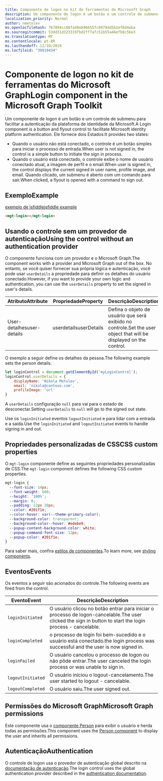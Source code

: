 ```yaml
---
title: Componente de logon no kit de ferramentas do Microsoft Graph
description: Um componente de logon é um botão e um controle de submenu para facilitar a autenticação da plataforma de identidade da Microsoft.
localization_priority: Normal
author: nmetulev
ms.openlocfilehash: 767894cc88fa40eb96655fc8979dd5b2ef8d4eba
ms.sourcegitcommit: 53dd31d323319fbd2ff7afc51b55a46efb8c5be3
ms.translationtype: MT
ms.contentlocale: pt-BR
ms.lasthandoff: 12/10/2019
ms.locfileid: "39919434"
---
```

# <a name="login-component-in-the-microsoft-graph-toolkit"></a><span data-ttu-id="9eccc-103">Componente de logon no kit de ferramentas do Microsoft Graph</span><span class="sxs-lookup"><span data-stu-id="9eccc-103">Login component in the Microsoft Graph Toolkit</span></span>

<span data-ttu-id="9eccc-104">Um componente de logon é um botão e um controle de submenu para facilitar a autenticação da plataforma de identidade da Microsoft.</span><span class="sxs-lookup"><span data-stu-id="9eccc-104">A Login component is a button and flyout control to facilitate Microsoft identity platform authentication.</span></span> <span data-ttu-id="9eccc-105">Ele fornece dois Estados:</span><span class="sxs-lookup"><span data-stu-id="9eccc-105">It provides two states:</span></span>
* <span data-ttu-id="9eccc-106">Quando o usuário não está conectado, o controle é um botão simples para iniciar o processo de entrada.</span><span class="sxs-lookup"><span data-stu-id="9eccc-106">When user is not signed in, the control is a simple button to initiate the sign in process.</span></span>
* <span data-ttu-id="9eccc-107">Quando o usuário está conectado, o controle exibe o nome de usuário conectado atual, a imagem de perfil e o email.</span><span class="sxs-lookup"><span data-stu-id="9eccc-107">When user is signed in, the control displays the current signed in user name, profile image, and email.</span></span> <span data-ttu-id="9eccc-108">Quando clicado, um submenu é aberto com um comando para sair.</span><span class="sxs-lookup"><span data-stu-id="9eccc-108">When clicked, a flyout is opened with a command to sign out.</span></span>

## <a name="example"></a><span data-ttu-id="9eccc-109">Exemplo</span><span class="sxs-lookup"><span data-stu-id="9eccc-109">Example</span></span>

[<span data-ttu-id="9eccc-110">exemplo de jsfiddle</span><span class="sxs-lookup"><span data-stu-id="9eccc-110">jsfiddle example</span></span>](https://jsfiddle.net/metulev/scb9muh4)

```html
<mgt-login></mgt-login>
```

## <a name="using-the-control-without-an-authentication-provider"></a><span data-ttu-id="9eccc-111">Usando o controle sem um provedor de autenticação</span><span class="sxs-lookup"><span data-stu-id="9eccc-111">Using the control without an authentication provider</span></span>

<span data-ttu-id="9eccc-112">O componente funciona com um provedor e o Microsoft Graph.</span><span class="sxs-lookup"><span data-stu-id="9eccc-112">The component works with a provider and Microsoft Graph out of the box.</span></span> <span data-ttu-id="9eccc-113">No entanto, se você quiser fornecer sua própria lógica e autenticação, você pode usar `userDetails` a propriedade para definir os detalhes do usuário conectado.</span><span class="sxs-lookup"><span data-stu-id="9eccc-113">However, if you want to provide your own logic and authentication, you can use the `userDetails` property to set the signed in user's details.</span></span> 

| <span data-ttu-id="9eccc-114">Atributo</span><span class="sxs-lookup"><span data-stu-id="9eccc-114">Attribute</span></span> | <span data-ttu-id="9eccc-115">Propriedade</span><span class="sxs-lookup"><span data-stu-id="9eccc-115">Property</span></span> | <span data-ttu-id="9eccc-116">Descrição</span><span class="sxs-lookup"><span data-stu-id="9eccc-116">Description</span></span> |
| --- | --- | -- |
| <span data-ttu-id="9eccc-117">User-detalhes</span><span class="sxs-lookup"><span data-stu-id="9eccc-117">user-details</span></span> | <span data-ttu-id="9eccc-118">userdetails</span><span class="sxs-lookup"><span data-stu-id="9eccc-118">userDetails</span></span> | <span data-ttu-id="9eccc-119">Defina o objeto de usuário que será exibido no controle.</span><span class="sxs-lookup"><span data-stu-id="9eccc-119">Set the user object that will be displayed on the control.</span></span> |

<span data-ttu-id="9eccc-120">O exemplo a seguir define os detalhes da pessoa.</span><span class="sxs-lookup"><span data-stu-id="9eccc-120">The following example sets the person details.</span></span>

```js
let loginControl = document.getElementById('myLoginControl');
loginControl.userDetails = {
    displayName: 'Nikola Metulev',
    email: 'nikola@contoso.com',
    profileImage: 'url'
}
```

<span data-ttu-id="9eccc-121">A `userDetails` configuração `null` para vai para o estado de desconectar.</span><span class="sxs-lookup"><span data-stu-id="9eccc-121">Setting `userDetails` to `null` will go to the signed out state.</span></span>

<span data-ttu-id="9eccc-122">Use os `loginInitiated` eventos `logoutInitiated` e para lidar com a entrada e a saída.</span><span class="sxs-lookup"><span data-stu-id="9eccc-122">Use the `loginInitiated` and `logoutInitiated` events to handle signing in and out.</span></span> 

## <a name="css-custom-properties"></a><span data-ttu-id="9eccc-123">Propriedades personalizadas de CSS</span><span class="sxs-lookup"><span data-stu-id="9eccc-123">CSS custom properties</span></span>

<span data-ttu-id="9eccc-124">O `mgt-login` componente define as seguintes propriedades personalizadas de CSS.</span><span class="sxs-lookup"><span data-stu-id="9eccc-124">The `mgt-login` component defines the following CSS custom properties.</span></span>

```css
mgt-login {
  --font-size: 14px;
  --font-weight: 600;
  --height: '100%';
  --margin: 0;
  --padding: 12px 20px;
  --color: #201f1e;
  --color-hover: var(--theme-primary-color);
  --background-color: transparent;
  --background-color--hover: #edebe9;
  --popup-content-background-color: white;
  --popup-command-font-size: 12px;
  --popup-color: #201f1e;
}
```

<span data-ttu-id="9eccc-125">Para saber mais, confira [estilos de componentes](../style.md).</span><span class="sxs-lookup"><span data-stu-id="9eccc-125">To learn more, see [styling components](../style.md).</span></span>

## <a name="events"></a><span data-ttu-id="9eccc-126">Eventos</span><span class="sxs-lookup"><span data-stu-id="9eccc-126">Events</span></span>

<span data-ttu-id="9eccc-127">Os eventos a seguir são acionados do controle.</span><span class="sxs-lookup"><span data-stu-id="9eccc-127">The following events are fired from the control.</span></span>

| <span data-ttu-id="9eccc-128">Evento</span><span class="sxs-lookup"><span data-stu-id="9eccc-128">Event</span></span> | <span data-ttu-id="9eccc-129">Descrição</span><span class="sxs-lookup"><span data-stu-id="9eccc-129">Description</span></span> |
| --- | --- |
| `loginInitiated` | <span data-ttu-id="9eccc-130">O usuário clicou no botão entrar para iniciar o processo de logon-cancelable.</span><span class="sxs-lookup"><span data-stu-id="9eccc-130">The user clicked the sign in button to start the login process - cancelable.</span></span>|
| `loginCompleted` | <span data-ttu-id="9eccc-131">o processo de login foi bem-sucedido e o usuário está conectado.</span><span class="sxs-lookup"><span data-stu-id="9eccc-131">the login process was successful and the user is now signed in.</span></span> |
| `loginFailed` | <span data-ttu-id="9eccc-132">O usuário cancelou o processo de logon ou não pôde entrar.</span><span class="sxs-lookup"><span data-stu-id="9eccc-132">The user canceled the login process or was unable to sign in.</span></span>|
| `logoutInitiated` | <span data-ttu-id="9eccc-133">O usuário iniciou o logout-cancelamento.</span><span class="sxs-lookup"><span data-stu-id="9eccc-133">The user started to logout - cancelable.</span></span> |
| `logoutCompleted` | <span data-ttu-id="9eccc-134">O usuário saiu.</span><span class="sxs-lookup"><span data-stu-id="9eccc-134">The user signed out.</span></span> |

## <a name="microsoft-graph-permissions"></a><span data-ttu-id="9eccc-135">Permissões do Microsoft Graph</span><span class="sxs-lookup"><span data-stu-id="9eccc-135">Microsoft Graph permissions</span></span>

<span data-ttu-id="9eccc-136">Este componente usa o [componente Person](./person.md) para exibir o usuário e herda todas as permissões.</span><span class="sxs-lookup"><span data-stu-id="9eccc-136">This component uses the [Person component](./person.md) to display the user and inherits all permissions.</span></span> 

## <a name="authentication"></a><span data-ttu-id="9eccc-137">Autenticação</span><span class="sxs-lookup"><span data-stu-id="9eccc-137">Authentication</span></span>

<span data-ttu-id="9eccc-138">O controle de logon usa o provedor de autenticação global descrito na [documentação de autenticação](./../providers.md).</span><span class="sxs-lookup"><span data-stu-id="9eccc-138">The login control uses the global authentication provider described in the [authentication documentation](./../providers.md).</span></span> 
